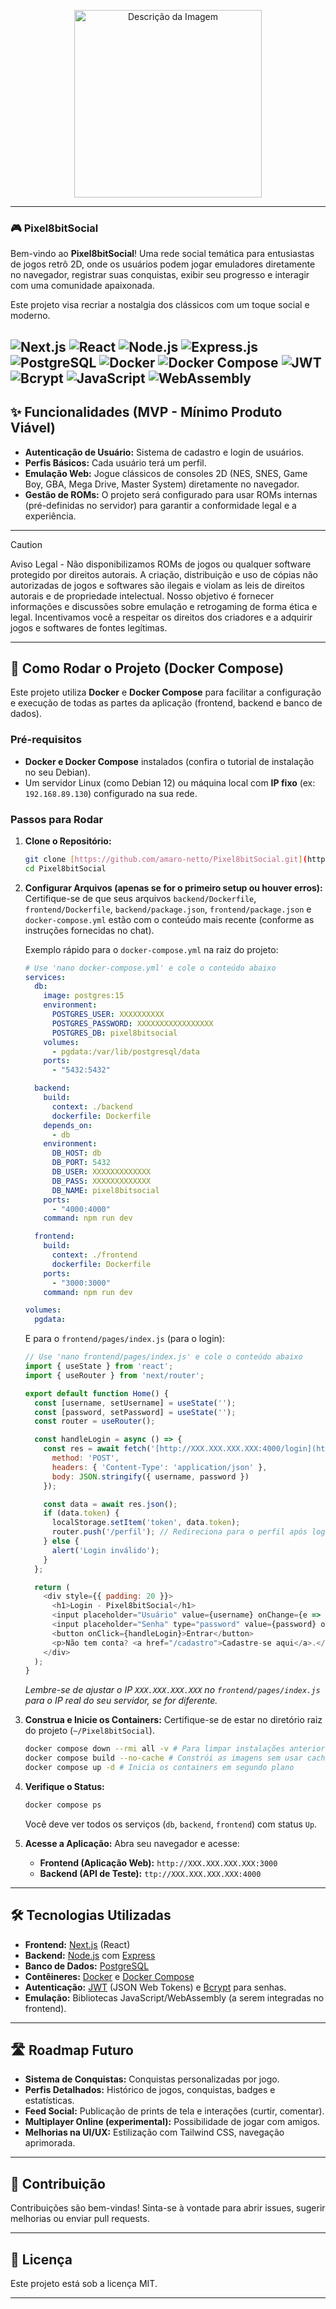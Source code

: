 
<p align="center">
  <img src="https://github.com/user-attachments/assets/8457e5d1-7c25-4c85-8a42-c3155e8b3005" alt="Descrição da Imagem" width="300"
</p>
    
---
### 🎮 Pixel8bitSocial

Bem-vindo ao **Pixel8bitSocial**! Uma rede social temática para entusiastas de jogos retrô 2D, onde os usuários podem jogar emuladores diretamente no navegador, registrar suas conquistas, exibir seu progresso e interagir com uma comunidade apaixonada.

Este projeto visa recriar a nostalgia dos clássicos com um toque social e moderno.

![Next.js](https://img.shields.io/badge/next.js-000000?style=for-the-badge&logo=nextdotjs&logoColor=white)
![React](https://img.shields.io/badge/react-%2320232a.svg?style=for-the-badge&logo=react&logoColor=%2361DAFB)
![Node.js](https://img.shields.io/badge/Node.js-43853D?style=for-the-badge&logo=node.js&logoColor=white)
![Express.js](https://img.shields.io/badge/Express.js-000000?style=for-the-badge&logo=express&logoColor=white)
![PostgreSQL](https://img.shields.io/badge/PostgreSQL-316192?style=for-the-badge&logo=postgresql&logoColor=white)
![Docker](https://img.shields.io/badge/docker-%230db7ed.svg?style=for-the-badge&logo=docker&logoColor=white)
![Docker Compose](https://img.shields.io/badge/docker--compose-000000?style=for-the-badge&logo=docker&logoColor=white)
![JWT](https://img.shields.io/badge/JWT-000000?style=for-the-badge&logo=json-web-tokens&logoColor=white)
![Bcrypt](https://img.shields.io/badge/Bcrypt-000000?style=for-the-badge&logo=none&logoColor=white)
![JavaScript](https://img.shields.io/badge/JavaScript-F7DF1E?style=for-the-badge&logo=javascript&logoColor=black)
![WebAssembly](https://img.shields.io/badge/WebAssembly-654FF0?style=for-the-badge&logo=webassembly&logoColor=white)
---

## ✨ Funcionalidades (MVP - Mínimo Produto Viável)

* **Autenticação de Usuário:** Sistema de cadastro e login de usuários.
* **Perfis Básicos:** Cada usuário terá um perfil.
* **Emulação Web:** Jogue clássicos de consoles 2D (NES, SNES, Game Boy, GBA, Mega Drive, Master System) diretamente no navegador.
* **Gestão de ROMs:** O projeto será configurado para usar ROMs internas (pré-definidas no servidor) para garantir a conformidade legal e a experiência.

---
> [!CAUTION]
> Aviso Legal - Não disponibilizamos ROMs de jogos ou qualquer software protegido por direitos autorais.
A criação, distribuição e uso de cópias não autorizadas de jogos e softwares são ilegais e violam as leis de direitos autorais e de propriedade intelectual. Nosso objetivo é fornecer informações e discussões sobre emulação e retrogaming de forma ética e legal.
Incentivamos você a respeitar os direitos dos criadores e a adquirir jogos e softwares de fontes legítimas.
---

## 🚀 Como Rodar o Projeto (Docker Compose)

Este projeto utiliza **Docker** e **Docker Compose** para facilitar a configuração e execução de todas as partes da aplicação (frontend, backend e banco de dados).

### Pré-requisitos

* **Docker e Docker Compose** instalados (confira o tutorial de instalação no seu Debian).
* Um servidor Linux (como Debian 12) ou máquina local com **IP fixo** (ex: `192.168.89.130`) configurado na sua rede.

### Passos para Rodar

1.  **Clone o Repositório:**
    ```bash
    git clone [https://github.com/amaro-netto/Pixel8bitSocial.git](https://github.com/amaro-netto/Pixel8bitSocial.git)
    cd Pixel8bitSocial
    ```

2.  **Configurar Arquivos (apenas se for o primeiro setup ou houver erros):**
    Certifique-se de que seus arquivos `backend/Dockerfile`, `frontend/Dockerfile`, `backend/package.json`, `frontend/package.json` e `docker-compose.yml` estão com o conteúdo mais recente (conforme as instruções fornecidas no chat).

    Exemplo rápido para o `docker-compose.yml` na raiz do projeto:
    ```yaml
    # Use 'nano docker-compose.yml' e cole o conteúdo abaixo
    services:
      db:
        image: postgres:15
        environment:
          POSTGRES_USER: XXXXXXXXXX
          POSTGRES_PASSWORD: XXXXXXXXXXXXXXXXX
          POSTGRES_DB: pixel8bitsocial
        volumes:
          - pgdata:/var/lib/postgresql/data
        ports:
          - "5432:5432"

      backend:
        build:
          context: ./backend
          dockerfile: Dockerfile
        depends_on:
          - db
        environment:
          DB_HOST: db
          DB_PORT: 5432
          DB_USER: XXXXXXXXXXXXX
          DB_PASS: XXXXXXXXXXXXX
          DB_NAME: pixel8bitsocial
        ports:
          - "4000:4000"
        command: npm run dev

      frontend:
        build:
          context: ./frontend
          dockerfile: Dockerfile
        ports:
          - "3000:3000"
        command: npm run dev

    volumes:
      pgdata:
    ```
    E para o `frontend/pages/index.js` (para o login):
    ```javascript
    // Use 'nano frontend/pages/index.js' e cole o conteúdo abaixo
    import { useState } from 'react';
    import { useRouter } from 'next/router';

    export default function Home() {
      const [username, setUsername] = useState('');
      const [password, setPassword] = useState('');
      const router = useRouter();

      const handleLogin = async () => {
        const res = await fetch('[http://XXX.XXX.XXX.XXX:4000/login](http://XXX.XXX.XXX.XXX:4000/login)', { // Ajuste o IP se necessário
          method: 'POST',
          headers: { 'Content-Type': 'application/json' },
          body: JSON.stringify({ username, password })
        });

        const data = await res.json();
        if (data.token) {
          localStorage.setItem('token', data.token);
          router.push('/perfil'); // Redireciona para o perfil após login
        } else {
          alert('Login inválido');
        }
      };

      return (
        <div style={{ padding: 20 }}>
          <h1>Login - Pixel8bitSocial</h1>
          <input placeholder="Usuário" value={username} onChange={e => setUsername(e.target.value)} /><br />
          <input placeholder="Senha" type="password" value={password} onChange={e => setPassword(e.target.value)} /><br />
          <button onClick={handleLogin}>Entrar</button>
          <p>Não tem conta? <a href="/cadastro">Cadastre-se aqui</a>.</p>
        </div>
      );
    }
    ```
    *Lembre-se de ajustar o IP `XXX.XXX.XXX.XXX` no `frontend/pages/index.js` para o IP real do seu servidor, se for diferente.*

3.  **Construa e Inicie os Containers:**
    Certifique-se de estar no diretório raiz do projeto (`~/Pixel8bitSocial`).
    ```bash
    docker compose down --rmi all -v # Para limpar instalações anteriores
    docker compose build --no-cache # Constrói as imagens sem usar cache
    docker compose up -d # Inicia os containers em segundo plano
    ```

4.  **Verifique o Status:**
    ```bash
    docker compose ps
    ```
    Você deve ver todos os serviços (`db`, `backend`, `frontend`) com status `Up`.

5.  **Acesse a Aplicação:**
    Abra seu navegador e acesse:
    * **Frontend (Aplicação Web):** `http://XXX.XXX.XXX.XXX:3000`
    * **Backend (API de Teste):** `ttp://XXX.XXX.XXX.XXX:4000`

---

## 🛠️ Tecnologias Utilizadas

* **Frontend:** [Next.js](https://nextjs.org/) (React)
* **Backend:** [Node.js](https://nodejs.org/) com [Express](https://expressjs.com/)
* **Banco de Dados:** [PostgreSQL](https://www.postgresql.org/)
* **Contêineres:** [Docker](https://www.docker.com/) e [Docker Compose](https://docs.docker.com/compose/)
* **Autenticação:** [JWT](https://jwt.io/) (JSON Web Tokens) e [Bcrypt](https://www.npmjs.com/package/bcrypt) para senhas.
* **Emulação:** Bibliotecas JavaScript/WebAssembly (a serem integradas no frontend).

---

## 🛣️ Roadmap Futuro

* **Sistema de Conquistas:** Conquistas personalizadas por jogo.
* **Perfis Detalhados:** Histórico de jogos, conquistas, badges e estatísticas.
* **Feed Social:** Publicação de prints de tela e interações (curtir, comentar).
* **Multiplayer Online (experimental):** Possibilidade de jogar com amigos.
* **Melhorias na UI/UX:** Estilização com Tailwind CSS, navegação aprimorada.

---

## 🤝 Contribuição

Contribuições são bem-vindas! Sinta-se à vontade para abrir issues, sugerir melhorias ou enviar pull requests.

---

## 📄 Licença

Este projeto está sob a licença MIT.

---

